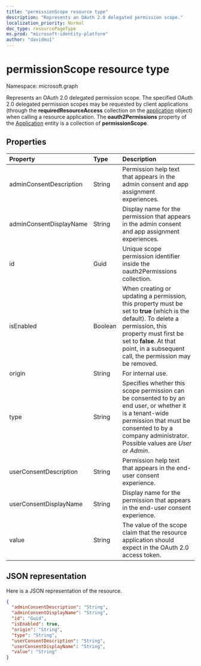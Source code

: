 ```yaml
---
title: "permissionScope resource type"
description: "Represents an OAuth 2.0 delegated permission scope."
localization_priority: Normal
doc_type: resourcePageType
ms.prod: "microsoft-identity-platform"
author: "davidmu1"
---
```


# permissionScope resource type

Namespace: microsoft.graph

Represents an OAuth 2.0 delegated permission scope. The specified OAuth 2.0 delegated permission scopes may be requested by client applications (through the **requiredResourceAccess** collection on the [application](application.md) object) when calling a resource application. The **oauth2Permissions** property <!-- of the [servicePrincipal](serviceprincipal.md) entity and --> of the [Application](application.md) entity is a collection of **permissionScope**.

## Properties

| Property | Type | Description |
|:---------------|:--------|:----------|
|adminConsentDescription|String| Permission help text that appears in the admin consent and app assignment experiences. |
|adminConsentDisplayName|String| Display name for the permission that appears in the admin consent and app assignment experiences. |
|id|Guid| Unique scope permission identifier inside the oauth2Permissions collection. |
|isEnabled|Boolean| When creating or updating a permission, this property must be set to **true** (which is the default). To delete a permission, this property must first be set to **false**. At that point, in a subsequent call, the permission may be removed. |
|origin|String| For internal use. |
|type|String| Specifies whether this scope permission can be consented to by an end user, or whether it is a tenant-wide permission that must be consented to by a company administrator. Possible values are *User* or *Admin*. |
|userConsentDescription|String| Permission help text that appears in the end-user consent experience. |
|userConsentDisplayName|String| Display name for the permission that appears in the end-user consent experience. |
|value|String| The value of the scope claim that the resource application should expect in the OAuth 2.0 access token. |

## JSON representation
Here is a JSON representation of the resource.

<!-- {
  "blockType": "resource",
  "optionalProperties": [

  ],
  "@odata.type": "microsoft.graph.permissionScope"
}-->

```json
{
  "adminConsentDescription": "String",
  "adminConsentDisplayName": "String",
  "id": "Guid",
  "isEnabled": true,
  "origin": "String",
  "type": "String",
  "userConsentDescription": "String",
  "userConsentDisplayName": "String",
  "value": "String"
}

```


<!-- uuid: 8fcb5dbc-d5aa-4681-8e31-b001d5168d79
2015-10-25 14:57:30 UTC -->
<!--
{
  "type": "#page.annotation",
  "description": "permissionScope resource",
  "keywords": "",
  "section": "documentation",
  "tocPath": "",
  "suppressions": []
}
-->
